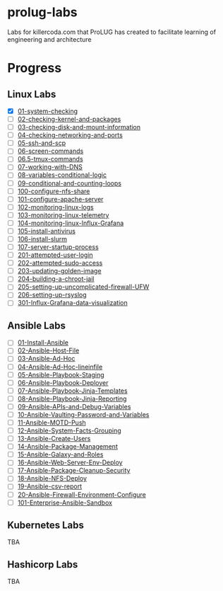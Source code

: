 # prolug-labs
Labs for killercoda.com that ProLUG has created to facilitate learning of engineering and architecture

# Progress

## Linux Labs 
- [x] [01-system-checking](Linux-Labs/01-system-checking/notes.md)
- [ ] [02-checking-kernel-and-packages](Linux-Labs/02-checking-kernel-and-packages/notes.md)
- [ ] [03-checking-disk-and-mount-information](Linux-Labs/03-checking-disk-and-mount-information/notes.md)
- [ ] [04-checking-networking-and-ports](Linux-Labs/04-checking-networking-and-ports/notes.md)
- [ ] [05-ssh-and-scp](Linux-Labs/05-ssh-and-scp/notes.md)
- [ ] [06-screen-commands](Linux-Labs/06-screen-commands/notes.md)
- [ ] [06.5-tmux-commands](Linux-Labs/06.5-tmux-commands/notes.md)
- [ ] [07-working-with-DNS](Linux-Labs/07-working-with-DNS/notes.md)
- [ ] [08-variables-conditional-logic](Linux-Labs/08-variables-conditional-logic/notes.md)
- [ ] [09-conditional-and-counting-loops](Linux-Labs/09-conditional-and-counting-loops/notes.md)
- [ ] [100-configure-nfs-share](Linux-Labs/100-configure-nfs-share/notes.md)
- [ ] [101-configure-apache-server](Linux-Labs/101-configure-apache-server/notes.md)
- [ ] [102-monitoring-linux-logs](Linux-Labs/102-monitoring-linux-logs/notes.md)
- [ ] [103-monitoring-linux-telemetry](Linux-Labs/103-monitoring-linux-telemetry/notes.md)
- [ ] [104-monitoring-linux-Influx-Grafana](Linux-Labs/104-monitoring-linux-Influx-Grafana/notes.md)
- [ ] [105-install-antivirus](Linux-Labs/105-install-antivirus/notes.md)
- [ ] [106-install-slurm](Linux-Labs/106-install-slurm/notes.md)
- [ ] [107-server-startup-process](Linux-Labs/107-server-startup-process/notes.md)
- [ ] [201-attempted-user-login](Linux-Labs/201-attempted-user-login/notes.md)
- [ ] [202-attempted-sudo-access](Linux-Labs/202-attempted-sudo-access/notes.md)
- [ ] [203-updating-golden-image](Linux-Labs/203-updating-golden-image/notes.md)
- [ ] [204-building-a-chroot-jail](Linux-Labs/204-building-a-chroot-jail/notes.md)
- [ ] [205-setting-up-uncomplicated-firewall-UFW](Linux-Labs/205-setting-up-uncomplicated-firewall-UFW/notes.md)
- [ ] [206-setting-up-rsyslog](Linux-Labs/206-setting-up-rsyslog/notes.md)
- [ ] [301-Influx-Grafana-data-visualization](Linux-Labs/301-Influx-Grafana-data-visualization/notes.md)

## Ansible Labs 
- [ ] [01-Install-Ansible](Ansible-Labs/01-Install-Ansible/notes.md)
- [ ] [02-Ansible-Host-File](Ansible-Labs/02-Ansible-Host-File/notes.md)
- [ ] [03-Ansible-Ad-Hoc](Ansible-Labs/03-Ansible-Ad-Hoc/notes.md)
- [ ] [04-Ansible-Ad-Hoc-lineinfile](Ansible-Labs/04-Ansible-Ad-Hoc-lineinfile/notes.md)
- [ ] [05-Ansible-Playbook-Staging](Ansible-Labs/05-Ansible-Playbook-Staging/notes.md)
- [ ] [06-Ansible-Playbook-Deployer](Ansible-Labs/06-Ansible-Playbook-Deployer/notes.md)
- [ ] [07-Ansible-Playbook-Jinja-Templates](Ansible-Labs/07-Ansible-Playbook-Jinja-Templates/notes.md)
- [ ] [08-Ansible-Playbook-Jinja-Reporting](Ansible-Labs/08-Ansible-Playbook-Jinja-Reporting/notes.md)
- [ ] [09-Ansible-APIs-and-Debug-Variables](Ansible-Labs/09-Ansible-APIs-and-Debug-Variables/notes.md)
- [ ] [10-Ansible-Vaulting-Password-and-Variables](Ansible-Labs/10-Ansible-Vaulting-Password-and-Variables/notes.md)
- [ ] [11-Ansible-MOTD-Push](Ansible-Labs/11-Ansible-MOTD-Push/notes.md)
- [ ] [12-Ansible-System-Facts-Grouping](Ansible-Labs/12-Ansible-System-Facts-Grouping/notes.md)
- [ ] [13-Ansible-Create-Users](Ansible-Labs/13-Ansible-Create-Users/notes.md)
- [ ] [14-Ansible-Package-Management](Ansible-Labs/14-Ansible-Package-Management/notes.md)
- [ ] [15-Ansible-Galaxy-and-Roles](Ansible-Labs/15-Ansible-Galaxy-and-Roles/notes.md)
- [ ] [16-Ansible-Web-Server-Env-Deploy](Ansible-Labs/16-Ansible-Web-Server-Env-Deploy/notes.md)
- [ ] [17-Ansible-Package-Cleanup-Security](Ansible-Labs/17-Ansible-Package-Cleanup-Security/notes.md)
- [ ] [18-Ansible-NFS-Deploy](Ansible-Labs/18-Ansible-NFS-Deploy/notes.md)
- [ ] [19-Ansible-csv-report](Ansible-Labs/19-Ansible-csv-report/notes.md)
- [ ] [20-Ansible-Firewall-Environment-Configure](Ansible-Labs/20-Ansible-Firewall-Environment-Configure/notes.md)
- [ ] [101-Enterprise-Ansible-Sandbox](Ansible-Labs/101-Enterprise-Ansible-Sandbox/notes.md)

## Kubernetes Labs 
TBA
## Hashicorp Labs 
TBA